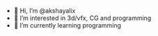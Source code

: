 - 👋 Hi, I’m @akshayalix
- 👀 I’m interested in 3d/vfx, CG and programming
- 🌱 I’m currently learning programming

<!---
akshayalix/akshayalix is a ✨ special ✨ repository because its `README.md` (this file) appears on your GitHub profile.
You can click the Preview link to take a look at your changes.
--->
